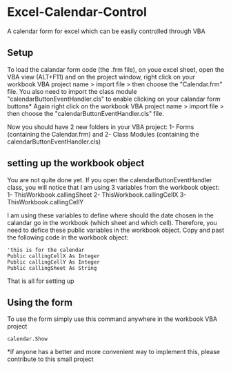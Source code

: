 # Excel-Calendar-Control
A calendar form for excel which can be easily controlled through VBA

## Setup
To load the calandar form code (the .frm file), on youe excel sheet, open the VBA view (ALT+F11) and on the project window, right click on your workbook VBA project name > import file > then choose the "Calendar.frm" file.
You also need to import the class module "calendarButtonEventHandler.cls" to enable clicking on your calandar form buttons*
Again right click on the workbook VBA project name > import file > then choose the "calendarButtonEventHandler.cls" file.

Now you should have 2 new folders in your VBA project: 1- Forms (containing the Calendar.frm) and 2- Class Modules (containing the calendarButtonEventHandler.cls)

## setting up the workbook object
You are not quite done yet. If you open the calendarButtonEventHandler class, you will notice that I am using 3 variables from the workbook object:
1- ThisWorkbook.callingSheet
2- ThisWorkbook.callingCellX
3- ThisWorkbook.callingCellY

I am using these variables to define where should the date chosen in the calandar go in the workbook (which sheet and which cell). Therefore, you need to defice these public variables in the workbook object. Copy and past the following code in the workbook object:
```VB
'this is for the calendar
Public callingCellX As Integer
Public callingCellY As Integer
Public callingSheet As String
```
That is all for setting up

## Using the form
To use the form simply use this command anywhere in the workbook VBA project
```VB
calendar.Show
```

*if anyone has a better and more convenient way to implement this, please contribute to this small project
